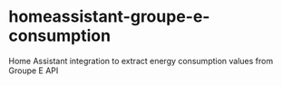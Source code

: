 # homeassistant-groupe-e-consumption
Home Assistant integration to extract energy consumption values from Groupe E API
